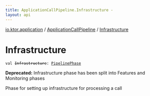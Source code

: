```yaml
---
title: ApplicationCallPipeline.Infrastructure - 
layout: api
---
```


<div class='api-docs-breadcrumbs'><a href="../index.html">io.ktor.application</a> / <a href="index.html">ApplicationCallPipeline</a> / <a href="./-infrastructure.html">Infrastructure</a></div>

# Infrastructure

<div class="signature"><code><span class="keyword">val </span><s><span class="identifier">Infrastructure</span></s><span class="symbol">: </span><a href="../../io.ktor.util.pipeline/-pipeline-phase/index.html"><span class="identifier">PipelinePhase</span></a></code></div>

**Deprecated:** Infrastructure phase has been split into Features and Monitoring phases

Phase for setting up infrastructure for processing a call

